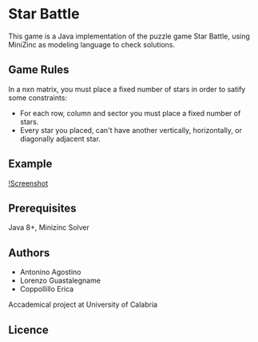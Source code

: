 # Star Battle
This game is a Java implementation of the puzzle game Star Battle, using MiniZinc as modeling language to check solutions.

## Game Rules
In a nxn matrix, you must place a fixed number of stars in order to satify some constraints:

* For each row, column and sector you must place a fixed number of stars.
* Every star you placed, can't have another vertically, horizontally, or diagonally adjacent star.

## Example
[!Screenshot]("resources/ScreenShot.png")

## Prerequisites
Java 8+, Minizinc Solver

## Authors
- Antonino Agostino
- Lorenzo Guastalegname
- Coppollillo Erica

Accademical project at University of Calabria

## Licence
